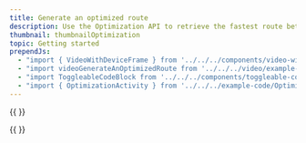 ```yaml
---
title: Generate an optimized route
description: Use the Optimization API to retrieve the fastest route between 2 to 12 locations.
thumbnail: thumbnailOptimization
topic: Getting started
prependJs:
  - "import { VideoWithDeviceFrame } from '../../../components/video-with-device-frame'"
  - "import videoGenerateAnOptimizedRoute from '../../../video/example-showoptimizeddirectoinsonmap.mp4'"
  - "import ToggleableCodeBlock from '../../../components/toggleable-code-block'"
  - "import { OptimizationActivity } from '../../../example-code/OptimizationActivity.js'"
---
```


{{
  <VideoWithDeviceFrame 
    videoFile={videoGenerateAnOptimizedRoute}
    rotation="horizontal"
    device="pixel-2"
  />
}}

<!-- Any notes about this example would go here.  -->

{{
  <ToggleableCodeBlock 
    codeSnippet={OptimizationActivity}
  />
}}

